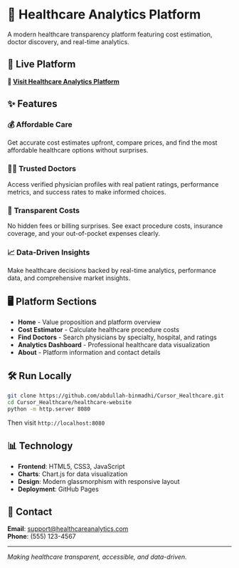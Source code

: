 # 🏥 Healthcare Analytics Platform

A modern healthcare transparency platform featuring cost estimation, doctor discovery, and real-time analytics.

## 🚀 Live Platform

**🔗 [Visit Healthcare Analytics Platform](https://abdullah-binmadhi.github.io/Cursor_Healthcare/healthcare-website/)** 

## ✨ Features

### 💰 **Affordable Care**
Get accurate cost estimates upfront, compare prices, and find the most affordable healthcare options without surprises.

### 👨‍⚕️ **Trusted Doctors**  
Access verified physician profiles with real patient ratings, performance metrics, and success rates to make informed choices.

### 🧾 **Transparent Costs**
No hidden fees or billing surprises. See exact procedure costs, insurance coverage, and your out-of-pocket expenses clearly.

### 📈 **Data-Driven Insights**
Make healthcare decisions backed by real-time analytics, performance data, and comprehensive market insights.

## 🖥️ Platform Sections

- **Home** - Value proposition and platform overview
- **Cost Estimator** - Calculate healthcare procedure costs
- **Find Doctors** - Search physicians by specialty, hospital, and ratings
- **Analytics Dashboard** - Professional healthcare data visualization
- **About** - Platform information and contact details

## 🛠️ Run Locally

```bash
git clone https://github.com/abdullah-binmadhi/Cursor_Healthcare.git
cd Cursor_Healthcare/healthcare-website
python -m http.server 8080
```

Then visit `http://localhost:8080`

## 📊 Technology

- **Frontend**: HTML5, CSS3, JavaScript
- **Charts**: Chart.js for data visualization
- **Design**: Modern glassmorphism with responsive layout
- **Deployment**: GitHub Pages

## 📧 Contact

**Email**: support@healthcareanalytics.com  
**Phone**: (555) 123-4567

---

*Making healthcare transparent, accessible, and data-driven.*